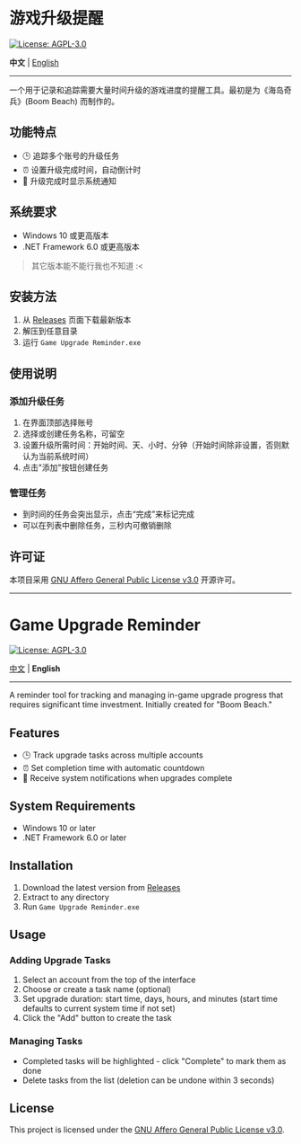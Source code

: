 # 游戏升级提醒

[![License: AGPL-3.0](https://img.shields.io/badge/License-AGPL--3.0-blue.svg)](https://opensource.org/licenses/AGPL-3.0)

**中文** | [English](#game-upgrade-reminder)

---

一个用于记录和追踪需要大量时间升级的游戏进度的提醒工具。最初是为《海岛奇兵》(Boom Beach) 而制作的。

## 功能特点

- 🕒 追踪多个账号的升级任务
- ⏰ 设置升级完成时间，自动倒计时
- 🔔 升级完成时显示系统通知

## 系统要求

- Windows 10 或更高版本
- .NET Framework 6.0 或更高版本
> 其它版本能不能行我也不知道 :<

## 安装方法

1. 从 [Releases](https://github.com/YuanXiQWQ/Game-Upgrade-Reminder/releases) 页面下载最新版本
2. 解压到任意目录
3. 运行 `Game Upgrade Reminder.exe`

## 使用说明

### 添加升级任务

1. 在界面顶部选择账号
2. 选择或创建任务名称，可留空
3. 设置升级所需时间：开始时间、天、小时、分钟（开始时间除非设置，否则默认为当前系统时间）
4. 点击"添加"按钮创建任务

### 管理任务

- 到时间的任务会突出显示，点击“完成”来标记完成
- 可以在列表中删除任务，三秒内可撤销删除

## 许可证

本项目采用 [GNU Affero General Public License v3.0](LICENSE) 开源许可。

---

# Game Upgrade Reminder

[![License: AGPL-3.0](https://img.shields.io/badge/License-AGPL--3.0-blue.svg)](https://opensource.org/licenses/AGPL-3.0)

[中文](#游戏升级提醒) | **English**

---

A reminder tool for tracking and managing in-game upgrade progress that requires significant time investment. Initially created for "Boom Beach."

## Features

- 🕒 Track upgrade tasks across multiple accounts
- ⏰ Set completion time with automatic countdown
- 🔔 Receive system notifications when upgrades complete

## System Requirements

- Windows 10 or later
- .NET Framework 6.0 or later

## Installation

1. Download the latest version from [Releases](https://github.com/YuanXiQWQ/Game-Upgrade-Reminder/releases)
2. Extract to any directory
3. Run `Game Upgrade Reminder.exe`

## Usage

### Adding Upgrade Tasks

1. Select an account from the top of the interface
2. Choose or create a task name (optional)
3. Set upgrade duration: start time, days, hours, and minutes (start time defaults to current system time if not set)
4. Click the "Add" button to create the task

### Managing Tasks

- Completed tasks will be highlighted - click "Complete" to mark them as done
- Delete tasks from the list (deletion can be undone within 3 seconds)

## License

This project is licensed under the [GNU Affero General Public License v3.0](LICENSE).
